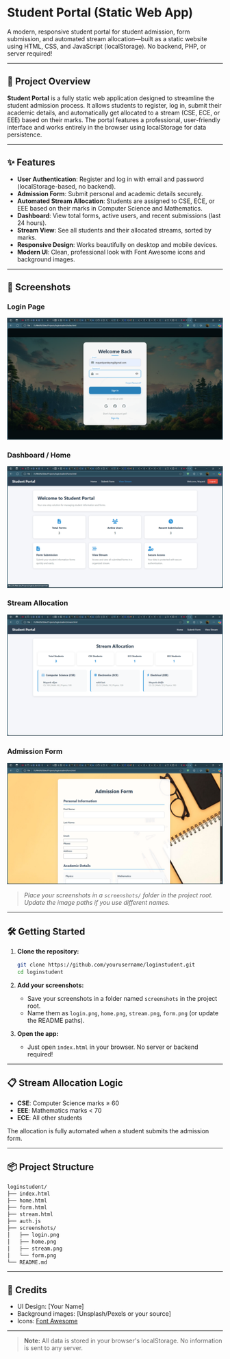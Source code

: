 # Student Portal (Static Web App)

A modern, responsive student portal for student admission, form submission, and automated stream allocation—built as a static website using HTML, CSS, and JavaScript (localStorage). No backend, PHP, or server required!

---

## 📖 Project Overview

**Student Portal** is a fully static web application designed to streamline the student admission process. It allows students to register, log in, submit their academic details, and automatically get allocated to a stream (CSE, ECE, or EEE) based on their marks. The portal features a professional, user-friendly interface and works entirely in the browser using localStorage for data persistence.

---

## ✨ Features

- **User Authentication**: Register and log in with email and password (localStorage-based, no backend).
- **Admission Form**: Submit personal and academic details securely.
- **Automated Stream Allocation**: Students are assigned to CSE, ECE, or EEE based on their marks in Computer Science and Mathematics.
- **Dashboard**: View total forms, active users, and recent submissions (last 24 hours).
- **Stream View**: See all students and their allocated streams, sorted by marks.
- **Responsive Design**: Works beautifully on desktop and mobile devices.
- **Modern UI**: Clean, professional look with Font Awesome icons and background images.

---

## 🚀 Screenshots

### Login Page
![Login Page](/login.png)

### Dashboard / Home
![Dashboard](/home.png)

### Stream Allocation
![Stream Allocation](/stream.png)

### Admission Form
![Admission Form](/form.png)

> _Place your screenshots in a `screenshots/` folder in the project root. Update the image paths if you use different names._

---

## 🛠️ Getting Started

1. **Clone the repository:**
   ```bash
   git clone https://github.com/yourusername/loginstudent.git
   cd loginstudent
   ```

2. **Add your screenshots:**
   - Save your screenshots in a folder named `screenshots` in the project root.
   - Name them as `login.png`, `home.png`, `stream.png`, `form.png` (or update the README paths).

3. **Open the app:**
   - Just open `index.html` in your browser. No server or backend required!

---

## 📋 Stream Allocation Logic

- **CSE**: Computer Science marks ≥ 60
- **EEE**: Mathematics marks < 70
- **ECE**: All other students

The allocation is fully automated when a student submits the admission form.

---

## 📦 Project Structure

```
loginstudent/
├── index.html
├── home.html
├── form.html
├── stream.html
├── auth.js
├── screenshots/
│   ├── login.png
│   ├── home.png
│   ├── stream.png
│   └── form.png
└── README.md
```

---

## 🙌 Credits

- UI Design: [Your Name]
- Background images: [Unsplash/Pexels or your source]
- Icons: [Font Awesome](https://fontawesome.com/)

---

> **Note:** All data is stored in your browser's localStorage. No information is sent to any server.
